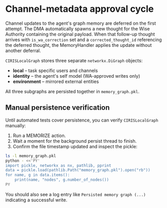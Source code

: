 # Channel-metadata approval cycle

Channel updates to the agent's graph memory are deferred on the first attempt. The DMA automatically spawns a new thought for the Wise Authority containing the original payload. When that follow-up thought arrives with `is_wa_correction` set and a `corrected_thought_id` referencing the deferred thought, the MemoryHandler applies the update without another deferral.

`CIRISLocalGraph` stores three separate `networkx.DiGraph` objects:

- **local** – task specific users and channels
- **identity** – the agent's self model (WA-approved writes only)
- **environment** – mirrored external entities

All three subgraphs are persisted together in `memory_graph.pkl`.

## Manual persistence verification

Until automated tests cover persistence, you can verify `CIRISLocalGraph` manually:

1. Run a MEMORIZE action.
2. Wait a moment for the background persist thread to finish.
3. Confirm the file timestamp updated and inspect the pickle:

```bash
ls -l memory_graph.pkl
python - <<'PY'
import pickle, networkx as nx, pathlib, pprint
data = pickle.load(pathlib.Path("memory_graph.pkl").open("rb"))
for name, g in data.items():
    print(name, "nodes", g.number_of_nodes())
PY
```

You should also see a log entry like `Persisted memory graph (...)` indicating a successful write.
